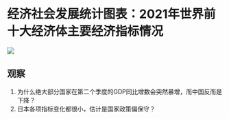 # 经济社会发展统计图表：2021年世界前十大经济体主要经济指标情况

![](https://mmbiz.qpic.cn/mmbiz_jpg/ibNBRw8hibzQkLVySP7gKSQehV9Jwcmp03SCbEsxNuXmHd4tYFK0a8oXHmI6DmvWOdd8AKUrRsPL6NvIrVQEImicg/640?wx_fmt=jpeg&wxfrom=5&wx_lazy=1&wx_co=1)

## 观察

1. 为什么绝大部分国家在第二个季度的GDP同比增数会突然暴增，而中国反而是下降？
2. 日本各项指标变化都很小，估计是国家政策偏保守？